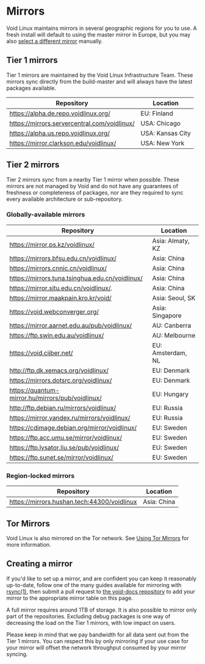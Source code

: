 # Mirrors

Void Linux maintains mirrors in several geographic regions for you to use. A
fresh install will default to using the master mirror in Europe, but you may
also [select a different mirror](./changing.md) manually.

## Tier 1 mirrors

Tier 1 mirrors are maintained by the Void Linux Infrastructure Team. These
mirrors sync directly from the build-master and will always have the latest
packages available.

| Repository                                     | Location         |
|------------------------------------------------|------------------|
| <https://alpha.de.repo.voidlinux.org/>         | EU: Finland      |
| <https://mirrors.servercentral.com/voidlinux/> | USA: Chicago     |
| <https://alpha.us.repo.voidlinux.org/>         | USA: Kansas City |
| <https://mirror.clarkson.edu/voidlinux/>       | USA: New York    |

## Tier 2 mirrors

Tier 2 mirrors sync from a nearby Tier 1 mirror when possible. These mirrors are
not managed by Void and do not have any guarantees of freshness or completeness
of packages, nor are they required to sync every available architecture or
sub-repository.

### Globally-available mirrors

| Repository                                         | Location          |
|----------------------------------------------------|-------------------|
| <https://mirror.ps.kz/voidlinux/>                  | Asia: Almaty, KZ  |
| <https://mirrors.bfsu.edu.cn/voidlinux/>           | Asia: China       |
| <https://mirrors.cnnic.cn/voidlinux/>              | Asia: China       |
| <https://mirrors.tuna.tsinghua.edu.cn/voidlinux/>  | Asia: China       |
| <https://mirror.sjtu.edu.cn/voidlinux/>.           | Asia: China       |
| <https://mirror.maakpain.kro.kr/void/>             | Asia: Seoul, SK   |
| <https://void.webconverger.org/>                   | Asia: Singapore   |
| <https://mirror.aarnet.edu.au/pub/voidlinux/>      | AU: Canberra      |
| <https://ftp.swin.edu.au/voidlinux/>               | AU: Melbourne     |
| <https://void.cijber.net/>                         | EU: Amsterdam, NL |
| <http://ftp.dk.xemacs.org/voidlinux/>              | EU: Denmark       |
| <https://mirrors.dotsrc.org/voidlinux/>            | EU: Denmark       |
| <https://quantum-mirror.hu/mirrors/pub/voidlinux/> | EU: Hungary       |
| <http://ftp.debian.ru/mirrors/voidlinux/>          | EU: Russia        |
| <https://mirror.yandex.ru/mirrors/voidlinux/>      | EU: Russia        |
| <https://cdimage.debian.org/mirror/voidlinux/>     | EU: Sweden        |
| <https://ftp.acc.umu.se/mirror/voidlinux/>         | EU: Sweden        |
| <https://ftp.lysator.liu.se/pub/voidlinux/>        | EU: Sweden        |
| <https://ftp.sunet.se/mirror/voidlinux/>           | EU: Sweden        |

### Region-locked mirrors

| Repository                                    | Location    |
|-----------------------------------------------|-------------|
| <https://mirrors.hushan.tech:44300/voidlinux> | Asia: China |

## Tor Mirrors

Void Linux is also mirrored on the Tor network. See [Using Tor
Mirrors](./tor.md) for more information.

## Creating a mirror

If you'd like to set up a mirror, and are confident you can keep it reasonably
up-to-date, follow one of the many guides available for mirroring with
[rsync(1)](https://man.voidlinux.org/rsync.1), then submit a pull request to
[the void-docs repository](https://github.com/void-linux/void-docs) to add your
mirror to the appropriate mirror table on this page.

A full mirror requires around 1TB of storage. It is also possible to mirror only
part of the repositories. Excluding debug packages is one way of decreasing the
load on the Tier 1 mirrors, with low impact on users.

Please keep in mind that we pay bandwidth for all data sent out from the Tier 1
mirrors. You can respect this by only mirroring if your use case for your mirror
will offset the network throughput consumed by your mirror syncing.

